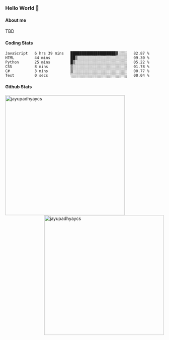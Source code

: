 ### Hello World 👋
#### About me
TBD
#### Coding Stats
<!--START_SECTION:waka-->

```text
JavaScript   6 hrs 39 mins   ████████████████████▓░░░░   82.87 %
HTML         44 mins         ██▒░░░░░░░░░░░░░░░░░░░░░░   09.30 %
Python       25 mins         █▒░░░░░░░░░░░░░░░░░░░░░░░   05.22 %
CSS          8 mins          ▒░░░░░░░░░░░░░░░░░░░░░░░░   01.78 %
C#           3 mins          ▒░░░░░░░░░░░░░░░░░░░░░░░░   00.77 %
Text         0 secs          ░░░░░░░░░░░░░░░░░░░░░░░░░   00.04 %
```

<!--END_SECTION:waka-->
#### Github Stats

<p  ><img align="left" src="https://github-readme-stats.vercel.app/api/top-langs?username=jayupadhyaycs&theme=tokyonight&show_icons=true&locale=en&layout=compact" alt="jayupadhyaycs" width="380px"  /> 
<img align="right" src="https://github-readme-streak-stats.herokuapp.com/?user=jayupadhyaycs&theme=tokyonight&" alt="jayupadhyaycs" width="380px"/>
</p>




<!--
**JayUpadhyayCS/JayUpadhyayCS** is a ✨ _special_ ✨ repository because its `README.md` (this file) appears on your GitHub profile.

Here are some ideas to get you started:

- 🔭 I’m currently working on ...
- 🌱 I’m currently learning ...
- 👯 I’m looking to collaborate on ...
- 🤔 I’m looking for help with ...
- 💬 Ask me about ...
- 📫 How to reach me: ...
- 😄 Pronouns: ...
- ⚡ Fun fact: ...
-->
